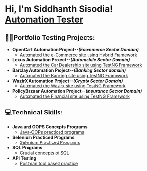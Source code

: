 <h1>Hi, I'm Siddhanth Sisodia! <br/><a href="https://github.com/joshmadakor1">Automation Tester</a> <a href="https://www.linkedin.com/in/joshmadakor/"></a></h1>

<h2>👨‍💻Portfolio Testing Projects:</h2>

- <b>OpenCart Automation Project<i>--(Ecommerce Sector Domain)</b></i>
  - [Automated the e-Commerce site using Hybrid Framework](https://github.com/ssisodi/OpenCartProject_EcommerceDomain.git)
- <b>Lexus Automation Project<i>--(Automobile Sector Domain)</b></i>
  - [Automated the Car Dealership site using TestNG Framework](https://github.com/ssisodi/Lexus-Automobile-Project.git) <b><i></b></i>
- <b>Barclay Automation Project<i>--(Banking Sector domain)</b></i>
  - [Automated the Banking site using TestNG Framework](https://github.com/ssisodi/Barclay-Automation-Project.git) <b><i></b></i>
- <b>WazirX Automation Project<i>--(Crypto Sector Domain)</b></i>
  - [Automated the Wazirx site using TestNG Framework](https://github.com/joshmadakor1/Sentinel-Lab)
- <b>PolicyBazaar Automation Project<i>--(Insurance Sector Domain)</b></i>
  - [Automated the Financial site using TestNG Framework](https://github.com/joshmadakor1/Sentinel-Lab)
<h2>💻Technical Skills:</h2>

- <b>Java and OOPS Concepts Programs </b>
  - [Java-OOPs practiced programs](https://github.com/ssisodi/Java_Programs_Practiced.git)
- <b>Selenium Practiced Programs</b>
  - [Selenium Practiced Programs](https://github.com/ssisodi/Selenium_Practice_Programs.git)
- <b>SQL Programs</b>
  - [Crucial concepts of SQL](https://github.com/ssisodi/Selenium_Practice_Programs.git)
- <b>API Testing </b>
  - [Postman tool based practice](https://github.com/ssisodi/Selenium_Practice_Programs.git)

